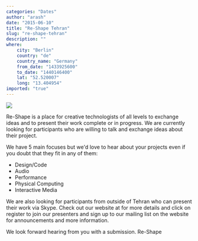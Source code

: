 ```yaml
---
categories: "Dates"
author: "arash"
date: "2015-06-10"
title: "Re-Shape Tehran"
slug: "re-shape-tehran"
description: ""
where: 
    city: "Berlin"
    country: "de"
    country_name: "Germany"
    from_date: "1433925600"
    to_date: "1440146400"
    lat: "52.520007"
    long: "13.404954"
imported: "true"
---
```



![](fb.png) 

Re-Shape is a place for creative technologists of all levels to exchange ideas and to present their work complete or in progress. We are currently looking for participants who are willing to talk and exchange ideas about their project. 

We have 5 main focuses but we'd love to hear about your projects even if you doubt that they fit in any of them: 

* Design/Code
* Audio
* Performance
* Physical Computing
* Interactive Media

We are also looking for participants from outside of Tehran who can present their work via Skype.
Check out our website at [](http://re-shape.io/) for more details and click on register to join our presenters and sign up to our mailing list on the website for announcements and more information. 

We look forward hearing from you with a submission.
Re-Shape